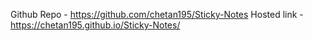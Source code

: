 Github Repo -  https://github.com/chetan195/Sticky-Notes
Hosted link -  https://chetan195.github.io/Sticky-Notes/
